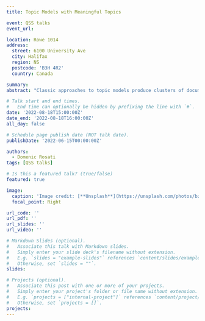 ```yaml
---
title: Topic Models with Meaningful Topics

event: QSS talks
event_url:

location: Rowe 1014
address:
  street: 6100 University Ave
  city: Halifax
  region: NS
  postcode: 'B3H 4R2'
  country: Canada

summary: 
abstract: "Classic approaches to topic models produce clusters of documents using word co-occurrence frequencies. While these approaches are useful they don't always align with clusters that are meaningful to humans since they don't understand words used in different senses, underweight domain specific terminology, and don't capture latent semantics in texts. Additionally, topic labels tend to be a bundle of words that don't align with how humans understand topics. In this talk, we will provide an overview of contemporary approaches to topic modeling that leverage language models to produce clusters and generate meaningful topic clusters. This talk focuses on practical application and comparison of various methods to produce topics for groups of citation statements."

# Talk start and end times.
#   End time can optionally be hidden by prefixing the line with `#`.
date: '2022-08-18T15:00:00Z'
date_end: '2022-08-18T16:00:00Z'
all_day: false

# Schedule page publish date (NOT talk date).
publishDate: '2022-06-15T00:00:00Z'

authors:
  - Domenic Rosati
tags: [QSS talks]

# Is this a featured talk? (true/false)
featured: true

image:
  caption: 'Image credit: [**Unsplash**](https://unsplash.com/photos/bzdhc5b3Bxs)'
  focal_point: Right

url_code: ''
url_pdf: ''
url_slides: ''
url_video: ''

# Markdown Slides (optional).
#   Associate this talk with Markdown slides.
#   Simply enter your slide deck's filename without extension.
#   E.g. `slides = "example-slides"` references `content/slides/example-slides.md`.
#   Otherwise, set `slides = ""`.
slides:

# Projects (optional).
#   Associate this post with one or more of your projects.
#   Simply enter your project's folder or file name without extension.
#   E.g. `projects = ["internal-project"]` references `content/project/deep-learning/index.md`.
#   Otherwise, set `projects = []`.
projects:
---
```

